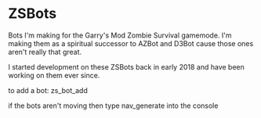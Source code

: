 # ZSBots
Bots I'm making for the Garry's Mod Zombie Survival gamemode.
I'm making them as a spiritual successor to AZBot and D3Bot cause those ones aren't really that great.

I started development on these ZSBots back in early 2018 and have been working on them ever since.

to add a bot: zs_bot_add

if the bots aren't moving then type nav_generate into the console
